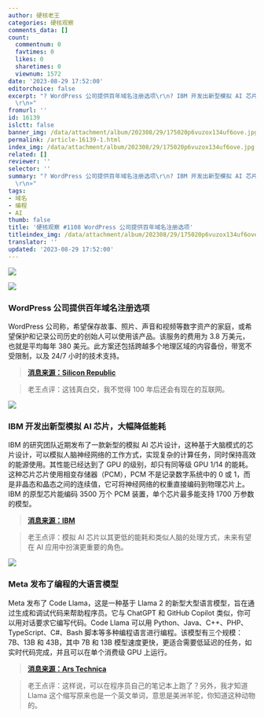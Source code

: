 ```yaml
---
author: 硬核老王
categories: 硬核观察
comments_data: []
count:
  commentnum: 0
  favtimes: 0
  likes: 0
  sharetimes: 0
  viewnum: 1572
date: '2023-08-29 17:52:00'
editorchoice: false
excerpt: "? WordPress 公司提供百年域名注册选项\r\n? IBM 开发出新型模拟 AI 芯片，大幅降低能耗\r\n? Meta 发布了编程的大语言模型\r\n»
  \r\n»"
fromurl: ''
id: 16139
islctt: false
banner_img: /data/attachment/album/202308/29/175020p6vuzox134uf6ove.jpg
permalink: /article-16139-1.html
index_img: /data/attachment/album/202308/29/175020p6vuzox134uf6ove.jpg
related: []
reviewer: ''
selector: ''
summary: "? WordPress 公司提供百年域名注册选项\r\n? IBM 开发出新型模拟 AI 芯片，大幅降低能耗\r\n? Meta 发布了编程的大语言模型\r\n»
  \r\n»"
tags:
- 域名
- 编程
- AI
thumb: false
title: '硬核观察 #1108 WordPress 公司提供百年域名注册选项'
titleindex_img: /data/attachment/album/202308/29/175020p6vuzox134uf6ove.jpg
translator: ''
updated: '2023-08-29 17:52:00'
---
```


![](/data/attachment/album/202308/29/175020p6vuzox134uf6ove.jpg)


![](/data/attachment/album/202308/29/175130b4z5y5cubyobwjl4.jpg)


### WordPress 公司提供百年域名注册选项


WordPress 公司称，希望保存故事、照片、声音和视频等数字资产的家庭，或希望保护和记录公司历史的创始人可以使用该产品。该服务的费用为 3.8 万美元，也就是平均每年 380 美元。此方案还包括跨越多个地理区域的内容备份，带宽不受限制，以及 24/7 小时的技术支持。



> 
> **[消息来源：Silicon Republic](https://www.siliconrepublic.com/business/wordpress-domain-registration-100-years)**
> 
> 
> 



> 
> 老王点评：这钱真白交，我不觉得 100 年后还会有现在的互联网。
> 
> 
> 


![](/data/attachment/album/202308/29/175114dlyb4ze3hivaopln.jpg)


### IBM 开发出新型模拟 AI 芯片，大幅降低能耗


IBM 的研究团队近期发布了一款新型的模拟 AI 芯片设计，这种基于大脑模式的芯片设计，可以模拟人脑神经网络的工作方式，实现复杂的计算任务，同时保持高效的能源使用。其性能已经达到了 GPU 的级别，却只有同等级 GPU 1/14 的能耗。这种芯片芯片使用相变存储器（PCM），PCM 不是记录数字系统中的 0 或 1，而是非晶态和晶态之间的连续值，它可将神经网络的权重直接编码到物理芯片上。IBM 的原型芯片能编码 3500 万个 PCM 装置，单个芯片最多能支持 1700 万参数的模型。



> 
> **[消息来源：IBM](https://research.ibm.com/blog/analog-ai-chip-low-power)**
> 
> 
> 



> 
> 老王点评：模拟 AI 芯片以其更低的能耗和类似人脑的处理方式，未来有望在 AI 应用中扮演更重要的角色。
> 
> 
> 


![](/data/attachment/album/202308/29/175149l30xrvlvqbc74xm4.jpg)


### Meta 发布了编程的大语言模型


Meta 发布了 Code Llama，这是一种基于 Llama 2 的新型大型语言模型，旨在通过生成和调试代码来帮助程序员。它与 ChatGPT 和 GitHub Copilot 类似，你可以用对话要求它编写代码。Code Llama 可以用 Python、Java、C++、PHP、TypeScript、C#、Bash 脚本等多种编程语言进行编程。该模型有三个规模：7B、13B 和 43B，其中 7B 和 13B 模型速度更快，更适合需要低延迟的任务，如实时代码完成，并且可以在单个消费级 GPU 上运行。



> 
> **[消息来源：Ars Technica](https://arstechnica.com/information-technology/2023/08/meta-introduces-code-llama-an-ai-tool-aimed-at-faster-coding-and-debugging/)**
> 
> 
> 



> 
> 老王点评：这样说，可以在程序员自己的笔记本上跑了？另外，我才知道 Llama 这个缩写原来也是一个英文单词，意思是美洲羊驼，你知道这种动物的。
> 
> 
>